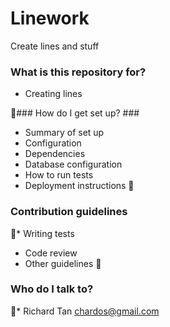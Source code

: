 # Linework #

Create lines and stuff

### What is this repository for? ###
* Creating lines

### How do I get set up? ###
* Summary of set up
* Configuration
* Dependencies
* Database configuration
* How to run tests
* Deployment instructions

### Contribution guidelines ###
* Writing tests
* Code review
* Other guidelines

### Who do I talk to? ###
* Richard Tan <chardos@gmail.com>
